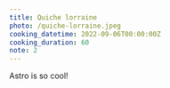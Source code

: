```yaml
---
title: Quiche lorraine
photo: /quiche-lorraine.jpeg
cooking_datetime: 2022-09-06T00:00:00Z
cooking_duration: 60
note: 2
---
```


Astro is so cool!
